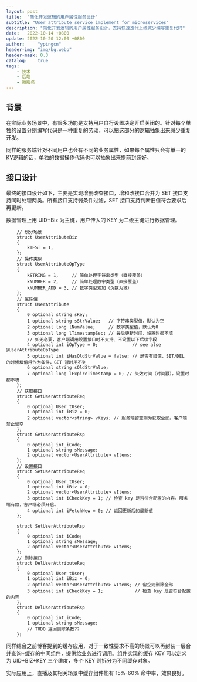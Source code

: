 ```yaml
---
layout: post
title:  "简化开发逻辑的用户属性服务设计"
subtitle: "User attribute service implement for microservices"
description: "简化开发逻辑的用户属性服务设计，支持快速迭代上线减少编写重复代码"
date:   2022-10-14 +0800
update: 2022-10-20 12:00 +0800
author:     "ypingcn"
header-img: "img/bg.webp"
header-mask: 0.3
catalog:    true
tags:
    - 技术
    - 后端
    - 微服务
---
```


## 背景

在实际业务场景中，有很多功能是支持用户自行设置决定开启关闭的。针对每个单独的设置分别编写代码是一种重复的劳动，可以把这部分的逻辑抽象出来减少重复开发。

同样的服务端针对不同用户也会有不同的业务属性，如果每个属性只会有单一的KV逻辑的话，单独的数据操作代码也可以抽象出来提前封装好。

## 接口设计

最终的接口设计如下，主要是实现增删改查接口，增和改接口合并为 SET 接口支持同时处理两类。所有接口支持弱条件过滤，SET 接口支持判断旧值符合要求后再更新。

数据管理上用 UID+Biz 为主键，用户传入的 KEY 为二级主键进行数据管理。

```protobuffer
    // 划分场景
    struct UserAttributeBiz
    {
        kTEST = 1,
    };
    // 操作类似
    struct UserAttributeOpType
    {
        kSTRING = 1,     // 简单处理字符串类型（直接覆盖）
        kNUMBER = 2,     // 简单处理数字类型（直接覆盖）
        kNUMBER_ADD = 3, // 数字类型累加（负数为减）
    };
    // 属性值
    struct UserAttribute
    {
        0 optional string sKey;
        1 optional string sStrValue;   // 字符串类型值，默认为空
        2 optional long lNumValue;     // 数字类型值，默认为0
        3 optional long lTimestampSec; // 最后更新时间，设置时都不填
        // 如无必要，客户端调用设置接口时不支持、不设置以下后续字段
        4 optional int iOpType = 0;             // see alse @UserAttributeOpType
        5 optional int iHasOldStrValue = false; // 是否有旧值，SET/DEL 的时候填值将作为条件，GET 暂时用不到
        6 optional string sOldStrValue;
        7 optional long lExpireTimestamp = 0; // 失效时间（时间戳），设置时都不填
    };
    // 获取接口
    struct GetUserAttributeReq
    {
        0 optional User tUser;
        1 optional int iBiz = 0;
        2 optional vector<string> vKeys; // 服务端留空则为获取全部。客户端禁止留空
    };
    struct GetUserAttributeRsp
    {
        0 optional int iCode;
        1 optional string sMessage;
        2 optional vector<UserAttribute> vItems;
    };
    // 设置接口
    struct SetUserAttributeReq
    {
        0 optional User tUser;
        1 optional int iBiz = 0;
        2 optional vector<UserAttribute> vItems;
        3 optional int iCheckKey = 1; // 检查 key 是否符合配置的内容。服务端有效，客户端必须开启。
        4 optional int iFetchNew = 0; // 返回更新后的最新值
    };

    struct SetUserAttributeRsp
    {
        0 optional int iCode;
        1 optional string sMessage;
        2 optional vector<UserAttribute> vItems;
    };
    // 删除接口
    struct DelUserAttributeReq
    {
        0 optional User tUser;
        1 optional int iBiz = 0;
        2 optional vector<UserAttribute> vItems; // 留空则删除全部
        3 optional int iCheckKey = 1;            // 检查 key 是否符合配置的内容
    };
    struct DelUserAttributeRsp
    {
        0 optional int iCode;
        1 optional string sMessage;
        // TODO 返回删除条数??
    };
```

同样结合之前博客提到的缓存应用，对于一致性要求不高的场景可以再封装一层合并查询+缓存的中间组件，提供给业务进行调用。组件实现的缓存 KEY 可以定义为 UID+BIZ+KEY 三个维度，多个 KEY 则拆分为不同缓存对象。

实际应用上，直播及其相关场景中缓存组件能有 15%-60% 命中率，效果良好。
